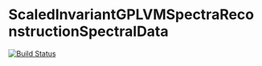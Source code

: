 # ScaledInvariantGPLVMSpectraReconstructionSpectralData

[![Build Status](https://github.com/ngiann/ScaledInvariantGPLVMSpectraReconstructionSpectralData.jl/actions/workflows/CI.yml/badge.svg?branch=main)](https://github.com/ngiann/ScaledInvariantGPLVMSpectraReconstructionSpectralData.jl/actions/workflows/CI.yml?query=branch%3Amain)
